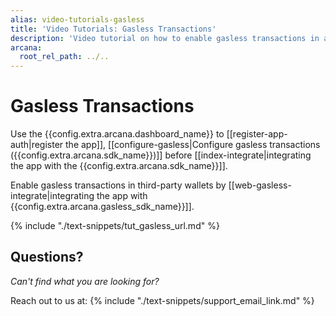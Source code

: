 ```yaml
---
alias: video-tutorials-gasless
title: 'Video Tutorials: Gasless Transactions'
description: 'Video tutorial on how to enable gasless transactions in an app integrated with the Arcana Auth product.'
arcana:
  root_rel_path: ../..
---
```


# Gasless Transactions

Use the {{config.extra.arcana.dashboard_name}} to [[register-app-auth|register the app]], [[configure-gasless|Configure gasless transactions ({{config.extra.arcana.sdk_name}})]] before [[index-integrate|integrating the app with the {{config.extra.arcana.sdk_name}}]].

Enable gasless transactions in third-party wallets by [[web-gasless-integrate|integrating the app with {{config.extra.arcana.gasless_sdk_name}}]].

{% include "./text-snippets/tut_gasless_url.md" %}

## Questions?

*Can't find what you are looking for?*

Reach out to us at: {% include "./text-snippets/support_email_link.md" %}